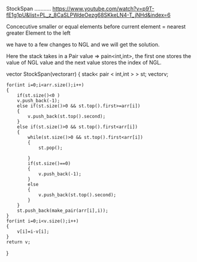StockSpan
...........
https://www.youtube.com/watch?v=p9T-fE1g1pU&list=PL_z_8CaSLPWdeOezg68SKkeLN4-T_jNHd&index=6

Concecutive smaller or equal elements before current element = nearest greater Element to the left

we have to a few changes to NGL and we will get the solution.

Here the stack takes in a Pair value => pain<int,int>, the first one stores the value of NGL value and the next value stores the index of NGL.

vector<int> StockSpan(vector<int>arr)
{
    stack< pair < int,int > > st;
    vector<int>v;
    
    for(int i=0;i<arr.size();i++)
    {
        if(st.size()<0 )
        v.push_back(-1);
        else if(st.size()>0 && st.top().first>=arr[i])
        {
            v.push_back(st.top().second);
        }
        else if(st.size()>0 && st.top().first<arr[i])
        {
            while(st.size()>0 && st.top().first<arr[i])
            {
                st.pop();

            }
            if(st.size()==0)
            {
                v.push_back(-1);
            }
            else
            {
                v.push_back(st.top().second);
            }
        }
        st.push_back(make_pair(arr[i],i));
    }
    for(int i=0;i<v.size();i++)
    {
        v[i]=i-v[i];
    }
    return v;

}